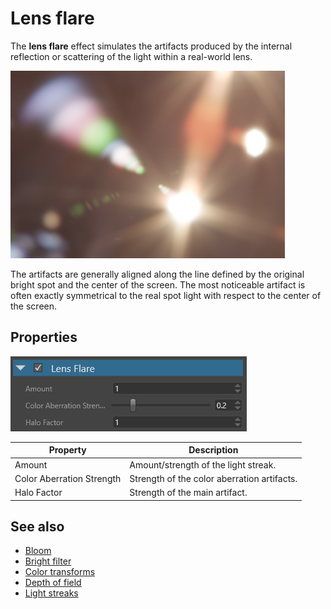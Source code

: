 # Lens flare

The **lens flare** effect simulates the artifacts produced by the internal reflection or scattering of the light within a real-world lens.

![media/lens-flare-1.png](media/lens-flare-1.png) 

The artifacts are generally aligned along the line defined by the original bright spot and the center of the screen. The most noticeable artifact is often exactly symmetrical to the real spot light with respect to the center of the screen.

## Properties

![media/lens-flare-2.png](media/lens-flare-2.png) 

| Property                  | Description              
| ------------------------- | ------ 
| Amount                    | Amount/strength of the light streak.                           
| Color Aberration Strength | Strength of the color aberration artifacts.  
| Halo Factor               | Strength of the main artifact.                     

## See also

* [Bloom](bloom.md)
* [Bright filter](bright-filter.md)
* [Color transforms](color-transforms/index.md)
* [Depth of field](depth-of-field.md)
* [Light streaks](light-streaks.md)